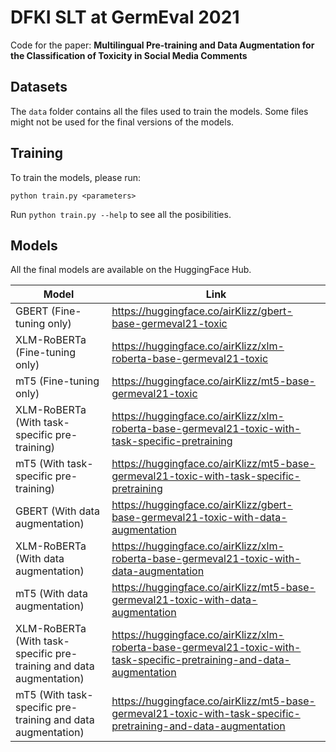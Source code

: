 # DFKI SLT at GermEval 2021 

Code for the paper: **Multilingual Pre-training and Data Augmentation for the Classification of Toxicity in Social Media Comments**

## Datasets

The `data` folder contains all the files used to train the models. Some files might not be used for the final versions of the models.

## Training

To train the models, please run:

```
python train.py <parameters>
```

Run `python train.py --help` to see all the posibilities.

## Models

All the final models are available on the HuggingFace Hub.

| Model                                                               | Link                                                                                                                   |
|---------------------------------------------------------------------|------------------------------------------------------------------------------------------------------------------------|
| GBERT (Fine-tuning only)                                            | https://huggingface.co/airKlizz/gbert-base-germeval21-toxic                                                            |
| XLM-RoBERTa (Fine-tuning only)                                      | https://huggingface.co/airKlizz/xlm-roberta-base-germeval21-toxic                                                      |
| mT5 (Fine-tuning only)                                              | https://huggingface.co/airKlizz/mt5-base-germeval21-toxic                                                              |
| XLM-RoBERTa (With task-specific pre-training)                       | https://huggingface.co/airKlizz/xlm-roberta-base-germeval21-toxic-with-task-specific-pretraining                       |
| mT5 (With task-specific pre-training)                               | https://huggingface.co/airKlizz/mt5-base-germeval21-toxic-with-task-specific-pretraining                               |
| GBERT (With data augmentation)                                      | https://huggingface.co/airKlizz/gbert-base-germeval21-toxic-with-data-augmentation                                     |
| XLM-RoBERTa (With data augmentation)                                | https://huggingface.co/airKlizz/xlm-roberta-base-germeval21-toxic-with-data-augmentation                               |
| mT5 (With data augmentation)                                        | https://huggingface.co/airKlizz/mt5-base-germeval21-toxic-with-data-augmentation                                       |
| XLM-RoBERTa (With task-specific pre-training and data augmentation) | https://huggingface.co/airKlizz/xlm-roberta-base-germeval21-toxic-with-task-specific-pretraining-and-data-augmentation |
| mT5 (With task-specific pre-training and data augmentation)         | https://huggingface.co/airKlizz/mt5-base-germeval21-toxic-with-task-specific-pretraining-and-data-augmentation         |

